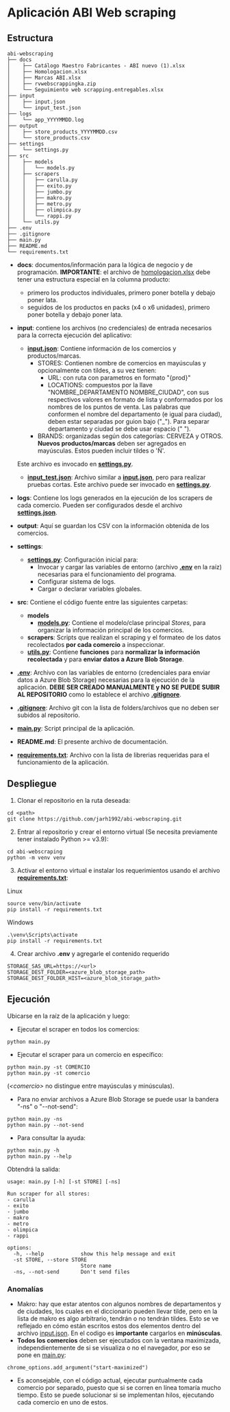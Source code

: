 # Aplicación ABI Web scraping

## Estructura
````
abi-webscraping
├── docs
│	 ├── Catálogo Maestro Fabricantes - ABI nuevo (1).xlsx
│	 ├── Homologacion.xlsx
│	 ├── Marcas ABI.xlsx
│	 ├── rvwebscrappingka.zip
│	 └── Seguimiento web scrapping.entregables.xlsx
├── input
│	 ├── input.json
│	 └── input_test.json
├── logs
│	 └── app_YYYYMMDD.log
├── output
│	 ├── store_products_YYYYMMDD.csv
│	 └── store_products.csv
├── settings
│	 └── settings.py
├── src
│	 ├── models
│	 │	 └── models.py
│	 ├── scrapers
│	 │	 ├── carulla.py
│	 │	 ├── exito.py
│	 │	 ├── jumbo.py
│	 │	 ├── makro.py
│	 │	 ├── metro.py
│	 │	 ├── olimpica.py
│	 │	 └── rappi.py
│	 └── utils.py
├── .env
├── .gitignore
├── main.py
├── README.md
└── requirements.txt
````
- **docs**: documentos/información para la lógica de negocio y de programación. 
  **IMPORTANTE**: el archivo de [homologacion.xlsx](docs/Homologacion.xlsx) debe tener una estructura especial en la
    columna producto:
  - primero los productos individuales, primero poner botella y debajo poner lata.
  - seguidos de los productos en packs (x4 o x6 unidades), primero poner botella y debajo poner lata.
- **input**: contiene los archivos (no credenciales) de entrada necesarios para la correcta ejecución
del aplicativo:
  - **[input.json](input/input.json)**: Contiene información de los comercios y productos/marcas.
    - STORES: Contienen nombre de comercios en mayúsculas y opcionalmente con tildes, a su vez tienen:
      - URL: con ruta con parametros en formato "{prod}"
      - LOCATIONS: compuestos por la llave "NOMBRE_DEPARTAMENTO NOMBRE_CIUDAD", con sus respectivos valores en formato
      de lista y conformados por los nombres de los puntos de venta. Las palabras que conformen el nombre del 
      departamento (e igual para ciudad), deben estar separadas por guion bajo ("_"). Para separar departamento y ciudad se
      debe usar espacio (" ").
    - BRANDS: organizadas según dos categorías: CERVEZA y OTROS. **Nuevos productos/marcas** deben ser agregados en
    mayúsculas. Estos pueden incluir tildes o 'Ñ'.  
  
  Este archivo es invocado en **[settings.py](settings/settings.py)**.
  
  - **[input_test.json](input/input_test.json)**: Archivo similar a **[input.json](input/input.json)**, pero para realizar
  pruebas cortas. Este archivo puede ser invocado en **[settings.py](settings/settings.py)**.
- **logs**: Contiene los logs generados en la ejecución de los scrapers de cada comercio. Pueden ser configurados
  desde el archivo **[settings.json](settings/settings.py)**.
- **output**: Aquí se guardan los CSV con la información obtenida de los comercios.
- **settings**:
  - **[settings.py](settings/settings.py)**: Configuración inicial para:
    - Invocar y cargar las variables de entorno (archivo **[.env](.env)** en la raíz) necesarias para el funcionamiento
    del programa.
    - Configurar sistema de logs.
    - Cargar o declarar variables globales.
- **src**: Contiene el código fuente entre las siguientes carpetas:
  - **models**
    - **[models.py](src/models/models.py)**: Contiene el modelo/clase principal _Stores_, para organizar la información principal de los
    comercios.
  - **scrapers**: Scripts que realizan el scraping y el formateo de los datos recolectados **por cada comercio** a 
  inspeccionar.
  - **[utils.py](src/utils.py)**: Contiene **funciones** para **normalizar la información recolectada** y para **enviar datos a Azure
  Blob Storage**.
- **[.env](.env)**: Archivo con las variables de entorno (credenciales para enviar datos a Azure Blob Storage) 
necesarias para la ejecución de la aplicación. **DEBE SER CREADO MANUALMENTE y NO SE PUEDE SUBIR AL REPOSITORIO** como
lo establece el archivo **[.gitignore](.gitignore)**.
- **[.gitignore](.gitignore)**: Archivo git con la lista de folders/archivos que no deben ser subidos al repositorio.
- **[main.py](main.py)**: Script principal de la aplicación.
- **README.md**: El presente archivo de documentación.
- **[requirements.txt](requirements.txt.cp)**: Archivo con la lista de librerias requeridas para el funcionamiento de la aplicación.

## Despliegue
1. Clonar el repositorio en la ruta deseada:
````shell
cd <path>
git clone https://github.com/jarh1992/abi-webscraping.git
````
2. Entrar al repositorio y crear el entorno virtual (Se necesita previamente tener instalado Python >= v3.9):
````shell
cd abi-webscraping
python -m venv venv
````
3. Activar el entorno virtual e instalar los requerimientos usando el archivo **[requirements.txt](requirements.txt.cp)**:

Linux
````shell
source venv/bin/activate
pip install -r requirements.txt
````
Windows
````shell
.\venv\Scripts\activate
pip install -r requirements.txt
````

4. Crear archivo **.env** y agregarle el contenido requerido
````text
STORAGE_SAS_URL=https://<url>
STORAGE_DEST_FOLDER=<azure_blob_storage_path>
STORAGE_DEST_FOLDER_HIST=<azure_blob_storage_path>
````

## Ejecución
Ubicarse en la raíz de la aplicación y luego:
- Ejecutar el scraper en todos los comercios:
````shell
python main.py
````
- Ejecutar el scraper para un comercio en específico:
````shell
python main.py -st COMERCIO
python main.py -st comercio
````
(_\<comercio\>_ no distingue entre mayúsculas y minúsculas).
- Para no enviar archivos a Azure Blob Storage se puede usar la bandera "-ns" o "--not-send":
````shell
python main.py -ns
python main.py --not-send
````
- Para consultar la ayuda:
````shell
python main.py -h
python main.py --help
````
Obtendrá la salida:
````shell
usage: main.py [-h] [-st STORE] [-ns]

Run scraper for all stores:
- carulla
- exito
- jumbo
- makro
- metro
- olimpica
- rappi

options:
  -h, --help            show this help message and exit
  -st STORE, --store STORE
                        Store name
  -ns, --not-send       Don't send files
````
### Anomalías
- Makro: hay que estar atentos con algunos nombres de departamentos y de ciudades, los cuales en el diccionario pueden
  llevar tilde, pero en la lista de makro es algo arbitrario, tendrán o no tendrán tildes. Esto se ve reflejado en
  cómo están escritos estos dos elementos dentro del archivo [input.json](input/input.json). En el codigo es
  **importante** cargarlos en **minúsculas**.
- **Todos los comercios** deben ser ejecutados con la ventana maximizada, independientemente de si se visualiza o no el
  navegador, por eso se pone en [main.py](main.py):

````
chrome_options.add_argument("start-maximized")
````
- Es aconsejable, con el código actual, ejecutar puntualmente cada comercio por separado, puesto que si se corren en
  línea tomaría mucho tiempo. Esto se puede solucionar si se implementan hilos, ejecutando cada comercio en uno de 
  estos.
